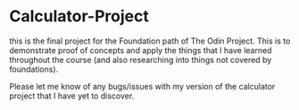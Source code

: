 # Calculator-Project

this is the final project for the Foundation path of The Odin Project. This is to demonstrate proof of concepts and apply the things that I have learned throughout the course (and also researching into things not covered by foundations).

Please let me know of any bugs/issues with my version of the calculator project that I have yet to discover.
